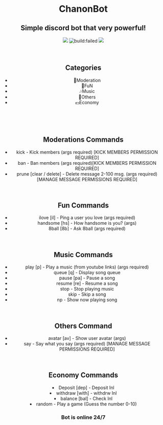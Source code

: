 <div align = 'center'>
<h1>ChanonBot</h1>
<h2>Simple discord bot that very powerful!</h2>
<a href="https://www.codacy.com/manual/Ayumi-Kaito/GearBot?utm_source=github.com&amp;utm_medium=referral&amp;utm_content=Ayumi-Kaito/GearBot&amp;utm_campaign=Badge_Grade_Dashboard"><img src="https://app.codacy.com/project/badge/Grade/3c53d6f900694a24a36adc6136c53472"></a>
<a title="Latest push build on default branch: failed" class="pointer open-popup">
    <img src="https://travis-ci.org/Ayumi-Kaito/ChanonBot.svg?branch=master&amp;status=failed" alt="build:failed">
  </a>
<img src="https://camo.githubusercontent.com/d4b57477e3cb99d69fe123e12a8810db2f817c7c/68747470733a2f2f646570656e6461626f742d6261646765732e6769746875626170702e636f6d2f6261646765732f636f6d7061746962696c6974795f73636f72653f646570656e64656e63792d6e616d653d6e6f64652d6665746368267061636b6167652d6d616e616765723d6e706d5f616e645f7961726e2670726576696f75732d76657273696f6e3d322e362e30266e65772d76657273696f6e3d322e362e31">
  <br/>
  <br/>
    <br/>
<h2>Categories</h2>
<ul>
  <li>🔨Moderation</li>
  <li>🎈FuN</li>
  <li>🎶Music</li>
  <li>💉Others</li>
    <li>💵Economy</li>
  </ul>
  <br/>
    <br/>
      <br/>

<h2>Moderations Commands</h2>
<ul>
  <li>kick - Kick members  (args required) [KICK MEMBERS PERMISSION REQUIRED]</li>
  <li>ban - Ban members (args required)[KICK MEMBERS PERMISSION REQUIRED]</li>
  <li>prune [clear / delete] - Delete message 2-100 msg. (args required)[MANAGE MESSAGE PERMISSIONS REQUIRED]</li>
  </ul>
    <br/>
<h2>Fun Commands</h2>
  <ul>
  <li>ilove [il] - Ping a user you love (args required) </li>
  <li>handsome [hs] - How handsome is you? (args)</li>
  <li>8ball [8b] - Ask 8ball (args required)</li>
  </ul>
    <br/>
<h2>Music Commands</h2>
<ul>
  <li>play [p] - Play a music (from youtube links) (args required)</li>
  <li>queue [q] - Display song queue</li>
  <li>pause [pa] - Pause a song</li>
  <li>resume [re] - Resume a song</li>
  <li>stop - Stop playing music</li>
  <li>skip - Skip a song</li>
  <li>np - Show now playing song</li>
  </ul>
    <br/>
<h2>Others Command</h2>
<ul>
  <li>avatar [av] - Show user avatar (args)</li>
    <li>say - Say what you say (args required) [MANAGE MESSAGE PERMISSIONS REQUIRED]</li>
  </ul>
  <br/>
  <h2>Economy Commands</h2>
  <li>Deposit [dep] - Deposit Inl</li>
  <li>withdraw [with] - withdrw Inl</li>
  <li>balance [bal] - Check Inl</li>
  <li>random - Play a game (Guess the number 0-10)
    <br/>
  <h3>Bot is online 24/7</h3>
  </div>
